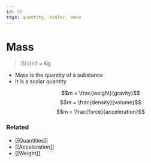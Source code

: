```yaml
---
id: 25
tags: quantity, scalar, mass
---
```

# Mass
> SI Unit = Kg

- Mass is the quantity of a substance
- It is a scalar quantity

$$m = \frac{weight}{gravity}$$
$$m = \frac{density}{volume}$$
$$m = \frac{force}{acceleration}$$
### Related
- [[Quantities]]
- [[Acceleration]]
- [[Weight]]